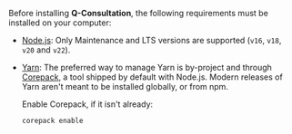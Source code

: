 Before installing **Q-Consultation**, the following requirements must be installed on your computer:

- [Node.js](https://nodejs.org): Only Maintenance and LTS versions are supported (`v16`, `v18`, `v20` and `v22`).

- [Yarn](https://yarnpkg.com): The preferred way to manage Yarn is by-project and through
[Corepack](https://nodejs.org/dist/latest/docs/api/corepack.html), a tool shipped by default with Node.js. 
Modern releases of Yarn aren't meant to be installed globally, or from npm. 

  Enable Corepack, if it isn't already: 
  ```bash
  corepack enable
  ```
